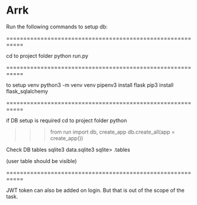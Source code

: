 # Arrk

Run the following commands to setup db:

===========================================================

cd to project folder
python run.py

===========================================================

to setup venv
python3 -m venv venv
pipenv3 install flask
pip3 install flask_sqlalchemy

===========================================================


if DB setup is required
cd to project folder
python
>>> from run import db, create_app
>>> db.create_all(app = create_app())

Check DB tables
sqlite3 data.sqlite3
sqlite> .tables

(user table should be visible)

===========================================================

JWT token can also be added on login. But that is out of the scope of the task. 
